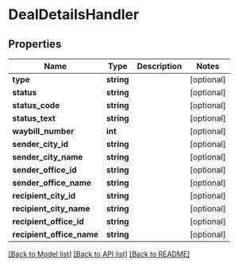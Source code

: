 # DealDetailsHandler

## Properties
Name | Type | Description | Notes
------------ | ------------- | ------------- | -------------
**type** | **string** |  | [optional] 
**status** | **string** |  | [optional] 
**status_code** | **string** |  | [optional] 
**status_text** | **string** |  | [optional] 
**waybill_number** | **int** |  | [optional] 
**sender_city_id** | **string** |  | [optional] 
**sender_city_name** | **string** |  | [optional] 
**sender_office_id** | **string** |  | [optional] 
**sender_office_name** | **string** |  | [optional] 
**recipient_city_id** | **string** |  | [optional] 
**recipient_city_name** | **string** |  | [optional] 
**recipient_office_id** | **string** |  | [optional] 
**recipient_office_name** | **string** |  | [optional] 

[[Back to Model list]](../README.md#documentation-for-models) [[Back to API list]](../README.md#documentation-for-api-endpoints) [[Back to README]](../README.md)


